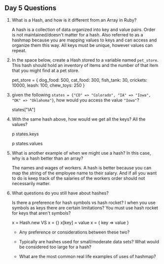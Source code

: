 ## Day 5 Questions

1. What is a Hash, and how is it different from an Array in Ruby?

     A hash is a collection of data organized into key and value pairs. Order
     is not maintained/doesn't matter for a hash. Also referred to as a hashmap
     because you are mapping values to keys and can access and organize them
     this way. All keys must be unique, however values can repeat.

1. In the space below, create a Hash stored to a variable named `pet_store`.  This hash should hold an inventory of items and the number of that item that you might find at a pet store.

    pet_store = {
      dog_food: 500,
      cat_food: 300,
      fish_tank: 30,
      crickets: 10000,
      leash: 100,
      chew_toys: 250
    }


1. given the following `states = {"CO" => "Colorado", "IA" => "Iowa", "OK" => "Oklahoma"}`, how would you access the value `"Iowa"`?

    states["IA"]

1. With the same hash above, how would we get all the keys?  All the values?

    p states.keys
    
    p states.values


1. What is another example of when we might use a hash?  In this case, why is a hash better than an array?

    The names and wages of workers. A hash is better because you can map the
    string of the employee name to their salary. And if all you want to do is
    keep track of the salaries of the workers order should not necessarily matter.


1. What questions do you still have about hashes?

    Is there a preference for hash symbols vs hash rocket?
    I when you use symbols as keys there are certain limitations?
    You must use hash rocket for keys that aren't symbols?

    x = Hash.new                        VS      x = {}
    x[key] = value                             x = { key => value }

      + Any preference or considerations between these two?


      + Typically are hashes used for small/moderate data sets? What would be
      considered too large for a hash?

      + What are the most common real life examples of uses of hashmap?
